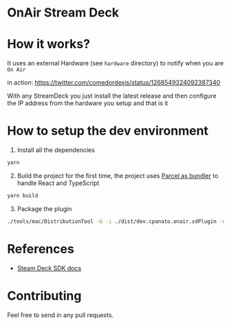 # OnAir Stream Deck

# How it works?

It uses an external Hardware (see `hardware` directory) to notify when you are `On Air`

in action: https://twitter.com/comedordexis/status/1268549324092387340

With any StreamDeck you just install the latest release and then configure the IP address from the hardware you setup and that is it


# How to setup the dev environment

1. Install all the dependencies

```bash
yarn
```

2. Build the project for the first time, the project uses [Parcel as bundler](https://parceljs.org/) to handle React and TypeScript

```bash
yarn build
```

3. Package the plugin

```bash
./tools/mac/DistributionTool -b -i ./dist/dev.cpanato.onair.sdPlugin -o ./release/
```

# References

- [Steam Deck SDK docs](https://developer.elgato.com/documentation/)

# Contributing

Feel free to send in any pull requests.
